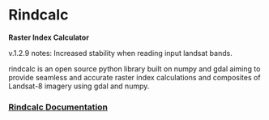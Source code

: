 # Rindcalc 
**Raster Index Calculator**

v.1.2.9 notes: Increased stability when reading input landsat bands.

rindcalc is an open source python library built on numpy and gdal aiming to
provide seamless and accurate raster index calculations and composites of 
Landsat-8 imagery using gdal and numpy.    

### [Rindcalc Documentation](https://rindcalc.readthedocs.io/en/latest/)